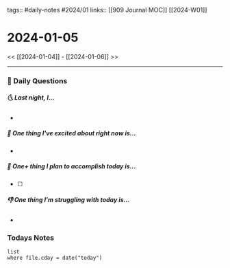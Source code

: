 tags:: #daily-notes #2024/01 
links:: [[909 Journal MOC]] [[2024-W01]]
# 2024-01-05

<< [[2024-01-04]] - [[2024-01-06]] >>

---
### 📅 Daily Questions
##### 🌜 Last night, I...
- 

##### 🙌 One thing I've excited about right now is...
- 

##### 🚀 One+ thing I plan to accomplish today is...
- [ ] 

##### 👎 One thing I'm struggling with today is...
- 

### Todays Notes
```dataview
list 
where file.cday = date("today")
```